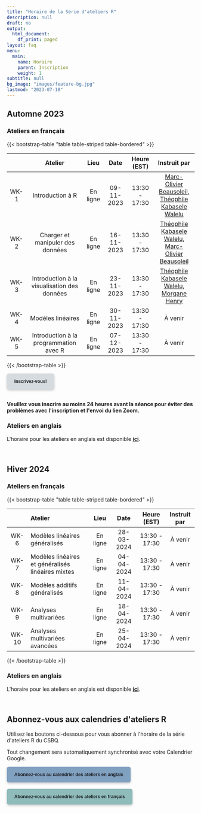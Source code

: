 ```yaml
---
title: "Horaire de la Série d'ateliers R"
description: null
draft: no
output:
  html_document:
    df_print: paged
layout: faq
menu:
  main:
    name: Horaire
    parent: Inscription
    weight: 1
subtitle: null
bg_image: "images/feature-bg.jpg"
lastmod: "2023-07-18"
---
```


## Automne 2023

### Ateliers en français

{{< bootstrap-table "table table-striped table-bordered" >}}

|      | Atelier                                     | Lieu     | Date       | Heure (EST)   | Instruit par |
|:----:|:-------------------------------------------:|:--------:|:----------:|:-------------:|:------------:|
| WK-1 | Introduction à R                            | En ligne | 09-11-2023 | 13:30 - 17:30 | [Marc-Olivier Beausoleil, <br> Théophile Kabasele Walelu](mailto:marc-olivier.beausoleil@mail.mcgill.ca,theophile.kabasele.walelu@umontreal.ca) |
| WK-2 | Charger et manipuler des données            | En ligne | 16-11-2023 | 13:30 - 17:30 | [Théophile Kabasele Walelu, <br> Marc-Olivier Beausoleil](mailto:theophile.kabasele.walelu@umontreal.ca,marc-olivier.beausoleil@mail.mcgill.ca) |
| WK-3 | Introduction à la visualisation des données | En ligne | 23-11-2023 | 13:30 - 17:30 | [Théophile Kabasele Walelu, <br> Morgane Henry](mailto:theophile.kabasele.walelu@umontreal.ca,morgane.henry2@mail.mcgill.ca) |
| WK-4 | Modèles linéaires                           | En ligne | 30-11-2023 | 13:30 - 17:30 |  À venir |
| WK-5 | Introduction à la programmation avec R      | En ligne | 07-12-2023 | 13:30 - 17:30 |  À venir |

{{< /bootstrap-table >}}

<div class="default">
     <a href="/fr/registration" class="cta btn-yellow" style="background-color: #D6DBDF; font-size: 12px; font-family: Helvetica, Arial, sans-serif; font-weight:bold; text-decoration: none; padding: 14px 20px; color: #1D2025; border-radius: 5px; display:inline-block; mso-padding-alt:0; box-shadow:0 3px 6px rgba(0,0,0,.2);"><!--[if mso]><i style="letter-spacing: 25px;mso-font-width:-100%;mso-text-raise:30pt"> </i><![endif]--><span style="mso-text-raise:15pt;">Inscrivez-vous!</span><!--[if mso]><i style="letter-spacing: 25px;mso-font-width:-100%"> </i><![endif]--></a>
</div>
<br>

**Veuillez vous inscrire au moins 24 heures avant la séance pour éviter des problèmes avec l'inscription et l'envoi du lien Zoom.** 


### Ateliers en anglais

L'horaire pour les ateliers en anglais est disponible [__ici__](/schedule/#fall-2023).

<br />

## Hiver 2024

### Ateliers en français

{{< bootstrap-table "table table-striped table-bordered" >}}

|       | Atelier                                           |   Lieu   |    Date    |  Heure (EST)  | Instruit par |
| :---: | :------------------------------------------------ | :------: | :--------: | :-----------: | :----------: |
| WK-6  | Modèles linéaires généralisés                     | En ligne | 28-03-2024 | 13:30 - 17:30 | À venir |
| WK-7  | Modèles linéaires et généralisés linéaires mixtes | En ligne | 04-04-2024 | 13:30 - 17:30 | À venir |
| WK-8  | Modèles additifs généralisés                      | En ligne | 11-04-2024 | 13:30 - 17:30 | À venir |
| WK-9  | Analyses multivariées                             | En ligne | 18-04-2024 | 13:30 - 17:30 | À venir |
| WK-10 | Analyses multivariées avancées                    | En ligne | 25-04-2024 | 13:30 - 17:30 | À venir |

{{< /bootstrap-table >}}

### Ateliers en anglais

L'horaire pour les ateliers en anglais est disponible [__ici__](/schedule/#winter-2024).

<br />

## Abonnez-vous aux calendries d'ateliers R

Utilisez les boutons ci-dessous pour vous abonner à l'horaire de la série d'ateliers R du CSBQ. 

Tout changement sera automatiquement synchronisé avec votre Calendrier Google.


<div class="default">
     <a href="https://calendar.google.com/calendar/u/4?cid=NXFkbDJzOHQyamV0MWt0b29oaWkzdHBhdG9AZ3JvdXAuY2FsZW5kYXIuZ29vZ2xlLmNvbQ" class="cta btn-yellow" style="background-color: #81A1C1; font-size: 12px; font-family: Helvetica, Arial, sans-serif; font-weight:bold; text-decoration: none; padding: 14px 20px; color: #1D2025; border-radius: 5px; display:inline-block; mso-padding-alt:0; box-shadow:0 3px 6px rgba(0,0,0,.2);"><!--[if mso]><i style="letter-spacing: 25px;mso-font-width:-100%;mso-text-raise:30pt"> </i><![endif]--><span style="mso-text-raise:15pt;">Abonnez-vous au calendrier des ateliers en anglais</span><!--[if mso]><i style="letter-spacing: 25px;mso-font-width:-100%"> </i><![endif]--></a>
</div>
<br>
<div class="default">
     <a href="https://calendar.google.com/calendar/u/4?cid=Y2djaHBpMGRnMzFoNjc5bXQ0dGtycDM2MzhAZ3JvdXAuY2FsZW5kYXIuZ29vZ2xlLmNvbQ" class="cta btn-yellow" style="background-color: #8FBCBB; font-size: 12px; font-family: Helvetica, Arial, sans-serif; font-weight:bold; text-decoration: none; padding: 14px 20px; color: #1D2025; border-radius: 5px; display:inline-block; mso-padding-alt:0; box-shadow:0 3px 6px rgba(0,0,0,.2);"><!--[if mso]><i style="letter-spacing: 25px;mso-font-width:-100%;mso-text-raise:30pt"> </i><![endif]--><span style="mso-text-raise:15pt;">Abonnez-vous au calendrier des ateliers en français</span><!--[if mso]><i style="letter-spacing: 25px;mso-font-width:-100%"> </i><![endif]--></a>
